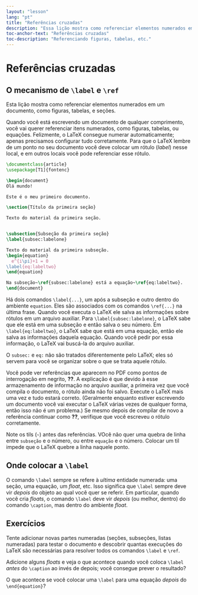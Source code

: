```yaml
---
layout: "lesson"
lang: "pt"
title: "Referências cruzadas"
description: "Essa lição mostra como referenciar elementos numerados em um documento, como figuras, tabelas, e seções."
toc-anchor-text: "Referências cruzadas"
toc-description: "Referenciando figuras, tabelas, etc."
---
```


# Referências cruzadas

## O mecanismo de `\label` e `\ref`
<span
  class="summary">Esta lição mostra como referenciar elementos numerados em um
  documento, como figuras, tabelas, e seções.</span>

Quando você está escrevendo um documento de qualquer comprimento, você vai
querer referenciar itens numerados, como figuras, tabelas, ou equações.
Felizmente, o LaTeX consegue numerar automaticamente;  apenas precisamos
configurar tudo corretamente.  Para que o LaTeX lembre de um ponto no seu
documento você deve colocar um rótulo (_label_) nesse local, e em outros locais
você pode referenciar esse rótulo.

```latex
\documentclass{article}
\usepackage[T1]{fontenc}

\begin{document}
Olá mundo!

Este é o meu primeiro documento.

\section{Título da primeira seção}

Texto do material da primeira seção.


\subsection{Subseção da primeira seção}
\label{subsec:labelone}

Texto do material da primeira subseção.
\begin{equation}
  e^{i\pi}+1 = 0
\label{eq:labeltwo}
\end{equation}

Na subseção~\ref{subsec:labelone} está a equação~\ref{eq:labeltwo}.
\end{document}
```

Há dois comandos `\label{...}`, um após a subseção e outro dentro do ambiente
`equation`.  Eles são associados com os comandos `\ref{...}` na última frase.
Quando você executa o LaTeX ele salva as informações sobre rótulos em um arquivo
auxiliar.  Para `\label{subsec:labelone}`, o LaTeX sabe que ele está em uma
subseção e então salva o seu número.  Em `\label{eq:labeltwo}`, o LaTeX sabe que
está em uma equação, então ele salva as informações daquela equação.  Quando
você pedir por essa informação, o LaTeX vai buscá-la do arquivo auxiliar.

O `subsec:` e `eq:` não são tratados diferentemente pelo LaTeX;  eles só servem
para você se organizar sobre o que se trata aquele rótulo.

Você pode ver referências que aparecem no PDF como pontos de interrogação em
negrito, **??**.  A explicação é que devido à esse armazenamento de informação
no arquivo auxiliar, a primeira vez que você compila o documento, o rótulo ainda
não foi salvo.  Execute o LaTeX mais uma vez e tudo estará correto. (Geralmente
enquanto estiver escrevendo um documento você vai executar o LaTeX várias vezes
de qualquer forma, então isso não é um problema.)  Se mesmo depois de compilar
de novo a referência continuar como **??**, verifique que você escreveu o rótulo
corretamente.

Note os tils (`~`) antes das referências.  VOcê não quer uma quebra de linha
entre `subseção` e o número, ou entre `equação` e o número.  Colocar um til
impede que o LaTeX quebre a linha naquele ponto.

## Onde colocar a `\label`

O comando `\label` sempre se refere à _ultima_ entidade numerada:  uma seção,
uma equação, um _float_, etc.  Isso significa que `\label` sempre deve vir
_depois_ do objeto ao qual você quer se referir.  Em particular, quando você
cria _floats_, o comando `\label` deve vir _depois_ (ou melhor, dentro) do
comando `\caption`, mas dentro do ambiente _float_.

## Exercícios

Tente adicionar novas partes numeradas (seções, subseções, listas numeradas)
para testar o documento e descobrir quantas execuções do LaTeX são necessárias
para resolver todos os comandos `\label` e `\ref`.

Adicione alguns _floats_ e veja o que acontece quando você coloca `\label`
_antes_ do `\caption` ao invés de depois;  você consegue prever o resultado?

O que acontece se você colocar uma `\label` para uma equação _depois_ do
`\end{equation}`?
